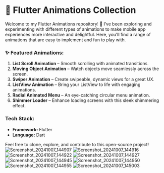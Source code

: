 
# 🚀 Flutter Animations Collection

Welcome to my Flutter Animations repository! 🎨 I’ve been exploring and experimenting with different types of animations to make mobile app experiences more interactive and delightful. Here, you'll find a range of animations that are easy to implement and fun to play with.

### ✨ Featured Animations:
1. **List Scroll Animation** – Smooth scrolling with animated transitions.
2. **Moving Object Animation** – Watch objects move seamlessly across the screen.
3. **Swiper Animation** – Create swipeable, dynamic views for a great UX.
4. **ListView Animation** – Bring your ListView to life with engaging animations.
5. **Radial Animated Menu** – An eye-catching circular menu animation.
6. **Shimmer Loader** – Enhance loading screens with this sleek shimmering effect.

### Tech Stack:
- **Framework:** Flutter
- **Language:** Dart

Feel free to clone, explore, and contribute to this open-source project!
![Screenshot_20241007_144907](https://github.com/user-attachments/assets/3295528d-b537-407f-bf37-96784aa603a6)
![Screenshot_20241007_144916](https://github.com/user-attachments/assets/3a42825b-8c57-474c-a7fb-4bd8a8061c00)
![Screenshot_20241007_144922](https://github.com/user-attachments/assets/f722e73f-79ac-40fe-9dac-7d547e65a7b2)
![Screenshot_20241007_144927](https://github.com/user-attachments/assets/2b2d3d70-9e91-4a10-ace4-d4fe735670f8)
![Screenshot_20241007_144945](https://github.com/user-attachments/assets/69ac16af-97bf-47b7-b3bd-29f20139d709)
![Screenshot_20241007_144950](https://github.com/user-attachments/assets/83bdcf5f-ab7a-4ee3-acce-96c555306912)
![Screenshot_20241007_144955](https://github.com/user-attachments/assets/ce599ec4-9ca7-4e45-8d1d-f972b9434fb6)
![Screenshot_20241007_145003](https://github.com/user-attachments/assets/d5a80a1e-3d6d-4c8b-8d88-9c756c100fbf)

